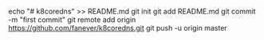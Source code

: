echo "# k8coredns" >> README.md
git init
git add README.md
git commit -m "first commit"
git remote add origin https://github.com/fanever/k8coredns.git
git push -u origin master
